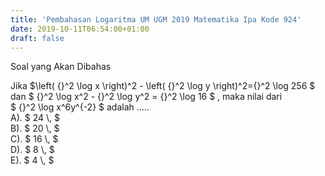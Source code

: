 ```yaml
---
title: 'Pembahasan Logaritma UM UGM 2019 Matematika Ipa Kode 924'
date: 2019-10-11T06:54:00+01:00
draft: false
---
```


  
Soal yang Akan Dibahas  
  
  
  
Jika $\\left( {}^2 \\log x \\right)^2 - \\left( {}^2 \\log y \\right)^2={}^2 \\log 256 $  
dan $ {}^2 \\log x^2 - {}^2 \\log y^2 = {}^2 \\log 16 $ , maka nilai dari  
$ {}^2 \\log x^6y^{-2} $ adalah .....  
A). $ 24 \\, $  
B). $ 20 \\, $  
C). $ 16 \\, $  
D). $ 8 \\, $  
E). $ 4 \\, $